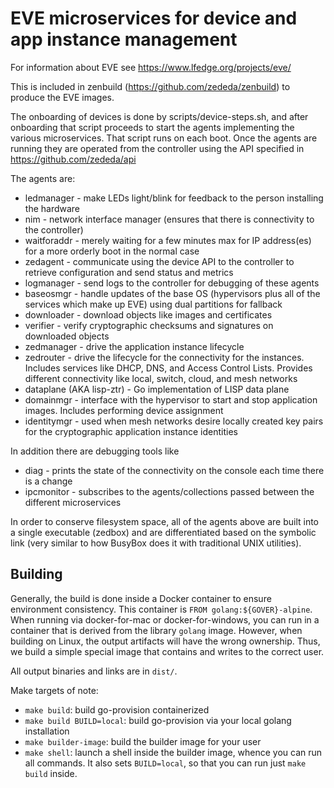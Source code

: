# EVE microservices for device and app instance management

For information about EVE see https://www.lfedge.org/projects/eve/

This is included in zenbuild (https://github.com/zededa/zenbuild) to produce the EVE images.

The onboarding of devices is done by scripts/device-steps.sh, and after onboarding that script proceeds to start the agents implementing the various microservices. That script runs on each boot. Once the agents are running they are operated from the controller using the API specified in https://github.com/zededa/api

The agents are:
 - ledmanager - make LEDs light/blink for feedback to the person installing the hardware
 - nim - network interface manager (ensures that there is connectivity to the controller)
 - waitforaddr - merely waiting for a few minutes max for IP address(es) for a more orderly boot in the normal case
 - zedagent - communicate using the device API to the controller to retrieve configuration and send status and metrics
 - logmanager - send logs to the controller for debugging of these agents
 - baseosmgr - handle updates of the base OS (hypervisors plus all of the services which make up EVE) using dual partitions for fallback
 - downloader - download objects like images and certificates
 - verifier - verify cryptographic checksums and signatures on downloaded objects
 - zedmanager - drive the application instance lifecycle
 - zedrouter - drive the lifecycle for the connectivity for the instances. Includes services like DHCP, DNS, and Access Control Lists. Provides different connectivity like local, switch, cloud, and mesh networks
 - dataplane (AKA lisp-ztr) - Go implementation of LISP data plane
 - domainmgr - interface with the hypervisor to start and stop application images. Includes performing device assignment
 - identitymgr - used when mesh networks desire locally created key pairs for the cryptographic application instance identities

In addition there are debugging tools like
 - diag - prints the state of the connectivity on the console each time there is a change
 - ipcmonitor - subscribes to the agents/collections passed between the different microservices

In order to conserve filesystem space, all of the agents above are built into a single executable (zedbox) and are differentiated based on the symbolic link (very similar to how BusyBox does it with traditional UNIX utilities). 

## Building

Generally, the build is done inside a Docker container to ensure environment consistency. This container is `FROM golang:${GOVER}-alpine`. When running via docker-for-mac or docker-for-windows, you can run in a container that is derived from the library `golang` image. However, when building on Linux, the output artifacts will have the wrong ownership. Thus, we build a simple special image that contains and writes to the correct user.

All output binaries and links are in `dist/`.

Make targets of note:

* `make build`: build go-provision containerized
* `make build BUILD=local`: build go-provision via your local golang installation
* `make builder-image`: build the builder image for your user
* `make shell`: launch a shell inside the builder image, whence you can run all commands. It also sets `BUILD=local`, so that you can run just `make build` inside.

